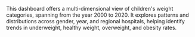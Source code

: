 This dashboard offers a multi-dimensional view of children's weight categories, spanning from the year 2000 to 2020. It explores patterns and distributions across gender, year, and regional hospitals, helping identify trends in underweight, healthy weight, overweight, and obesity rates.
